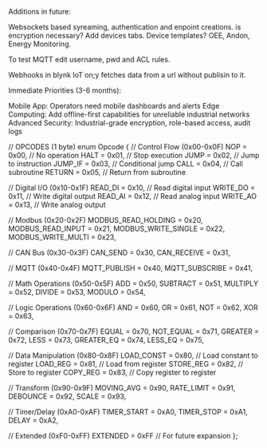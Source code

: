 Additions in future:

Websockets based syreaming, authentication and enpoint creations. is encryption necessary? 
Add devices tabs. Device templates? OEE, Andon, Energy Monitoring. 


To test MQTT edit username, pwd and ACL rules. 

Webhooks in blynk IoT on;y fetches data from a url without publisin to it. 

Immediate Priorities (3-6 months):


Mobile App: Operators need mobile dashboards and alerts
Edge Computing: Add offline-first capabilities for unreliable industrial networks
Advanced Security: Industrial-grade encryption, role-based access, audit logs

// OPCODES (1 byte)
enum Opcode {
  // Control Flow (0x00-0x0F)
  NOP           = 0x00,  // No operation
  HALT          = 0x01,  // Stop execution
  JUMP          = 0x02,  // Jump to instruction
  JUMP_IF       = 0x03,  // Conditional jump
  CALL          = 0x04,  // Call subroutine
  RETURN        = 0x05,  // Return from subroutine
  
  // Digital I/O (0x10-0x1F)
  READ_DI       = 0x10,  // Read digital input
  WRITE_DO      = 0x11,  // Write digital output
  READ_AI       = 0x12,  // Read analog input
  WRITE_AO      = 0x13,  // Write analog output
  
  // Modbus (0x20-0x2F)
  MODBUS_READ_HOLDING  = 0x20,
  MODBUS_READ_INPUT    = 0x21,
  MODBUS_WRITE_SINGLE  = 0x22,
  MODBUS_WRITE_MULTI   = 0x23,
  
  // CAN Bus (0x30-0x3F)
  CAN_SEND      = 0x30,
  CAN_RECEIVE   = 0x31,
  
  // MQTT (0x40-0x4F)
  MQTT_PUBLISH  = 0x40,
  MQTT_SUBSCRIBE = 0x41,
  
  // Math Operations (0x50-0x5F)
  ADD           = 0x50,
  SUBTRACT      = 0x51,
  MULTIPLY      = 0x52,
  DIVIDE        = 0x53,
  MODULO        = 0x54,
  
  // Logic Operations (0x60-0x6F)
  AND           = 0x60,
  OR            = 0x61,
  NOT           = 0x62,
  XOR           = 0x63,
  
  // Comparison (0x70-0x7F)
  EQUAL         = 0x70,
  NOT_EQUAL     = 0x71,
  GREATER       = 0x72,
  LESS          = 0x73,
  GREATER_EQ    = 0x74,
  LESS_EQ       = 0x75,
  
  // Data Manipulation (0x80-0x8F)
  LOAD_CONST    = 0x80,  // Load constant to register
  LOAD_REG      = 0x81,  // Load from register
  STORE_REG     = 0x82,  // Store to register
  COPY_REG      = 0x83,  // Copy register to register
  
  // Transform (0x90-0x9F)
  MOVING_AVG    = 0x90,
  RATE_LIMIT    = 0x91,
  DEBOUNCE      = 0x92,
  SCALE         = 0x93,
  
  // Timer/Delay (0xA0-0xAF)
  TIMER_START   = 0xA0,
  TIMER_STOP    = 0xA1,
  DELAY         = 0xA2,
  
  // Extended (0xF0-0xFF)
  EXTENDED      = 0xFF   // For future expansion
};